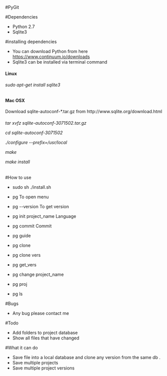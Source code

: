 #PyGit

#Dependencies 

* Python 2.7 
* Sqlite3 

#installing dependencies 

* You can download Python from here https://www.continuum.io/downloads 
* Sqlite3 can be installed via terminal command 


<h4> Linux </h4> 
<h6>       sudo apt-get install sqlite3 


<h4> Mac OSX </h4> 

<p> Download sqlite-autoconf-*.tar.gz from http://www.sqlite.org/download.html 

<h6> 
<p>      tar xvfz sqlite-autoconf-3071502.tar.gz
<p>      cd sqlite-autoconf-3071502
<p>      ./configure --prefix=/usr/local
<p>      make
<p>      make install
</h6> 


#How to use

*   sudo sh ./install.sh
*   pg                  To open menu
*   pg --version        To get version


*   pg init project_name Language
*   pg commit Commit  
*   pg guide             
*   pg clone 
*   pg clone vers
*   pg get_vers
*   pg change project_name
*   pg proj 
*   pg ls 


#Bugs 

* Any bug please contact me


#Todo

*  Add folders to project database
*  Show all files that have changed


#What it can do

* Save file into a local database and clone any version from the same db .
* Save multiple projects
* Save multiple project versions
